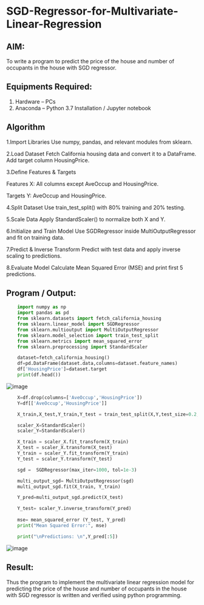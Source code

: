 # SGD-Regressor-for-Multivariate-Linear-Regression

## AIM:
To write a program to predict the price of the house and number of occupants in the house with SGD regressor.

## Equipments Required:
1. Hardware – PCs
2. Anaconda – Python 3.7 Installation / Jupyter notebook

## Algorithm
1.Import Libraries
Use numpy, pandas, and relevant modules from sklearn.

2.Load Dataset
Fetch California housing data and convert it to a DataFrame. Add target column HousingPrice.

3.Define Features & Targets

Features X: All columns except AveOccup and HousingPrice.

Targets Y: AveOccup and HousingPrice.

4.Split Dataset
Use train_test_split() with 80% training and 20% testing.

5.Scale Data
Apply StandardScaler() to normalize both X and Y.

6.Initialize and Train Model
Use SGDRegressor inside MultiOutputRegressor and fit on training data.

7.Predict & Inverse Transform
Predict with test data and apply inverse scaling to predictions.

8.Evaluate Model
Calculate Mean Squared Error (MSE) and print first 5 predictions.

## Program / Output:
```py
    import numpy as np
    import pandas as pd
    from sklearn.datasets import fetch_california_housing
    from sklearn.linear_model import SGDRegressor
    from sklearn.multioutput import MultiOutputRegressor
    from sklearn.model_selection import train_test_split
    from sklearn.metrics import mean_squared_error
    from sklearn.preprocessing import StandardScaler

    dataset=fetch_california_housing()
    df=pd.DataFrame(dataset.data,columns=dataset.feature_names)
    df['HousingPrice']=dataset.target
    print(df.head())
```
![image](https://github.com/user-attachments/assets/93f4ad4a-3e96-444d-9b57-e2bcb2263fd5)
```py
    X=df.drop(columns=['AveOccup','HousingPrice'])
    Y=df[['AveOccup','HousingPrice']]

    X_train,X_test,Y_train,Y_test = train_test_split(X,Y,test_size=0.2,random_state=42)

    scaler_X=StandardScaler()
    scaler_Y=StandardScaler()

    X_train = scaler_X.fit_transform(X_train) 
    X_test = scaler_X.transform(X_test) 
    Y_train = scaler_Y.fit_transform(Y_train) 
    Y_test = scaler_Y.transform(Y_test)
```
```py
    sgd =  SGDRegressor(max_iter=1000, tol=1e-3) 

    multi_output_sgd= MultiOutputRegressor(sgd) 
    multi_output_sgd.fit(X_train, Y_train) 

    Y_pred=multi_output_sgd.predict(X_test) 

    Y_test= scaler_Y.inverse_transform(Y_pred)  
 
    mse= mean_squared_error (Y_test, Y_pred) 
    print("Mean Squared Error:", mse) 

    print("\nPredictions: \n",Y_pred[:5])
```
![image](https://github.com/user-attachments/assets/eb23df19-5ac3-42cc-bc4b-c194d1939fa6)

## Result:
Thus the program to implement the multivariate linear regression model for predicting the price of the house and number of occupants in the house with SGD regressor is written and verified using python programming.
